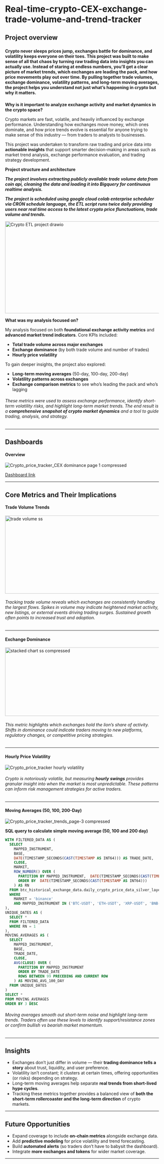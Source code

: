 # Real-time-crypto-CEX-exchange-trade-volume-and-trend-tracker

## Project overview
###
**Crypto never sleeps prices jump, exchanges battle for dominance, and volatility keeps everyone on their toes. This project was built to make sense of all that chaos by turning raw trading data into insights you can actually use. Instead of staring at endless numbers, you’ll get a clear picture of market trends, which exchanges are leading the pack, and how price movements play out over time. By pulling together trade volumes, exchange dominance, volatility patterns, and long-term moving averages, the project helps you understand not just what’s happening in crypto but why it matters.**

###  
**Why is it important to analyze exchange activity and market dynamics in the crypto space?**  

Crypto markets are fast, volatile, and heavily influenced by exchange performance. Understanding how exchanges move money, which ones dominate, and how price trends evolve is essential for anyone trying to make sense of this industry — from traders to analysts to businesses.  

This project was undertaken to transform raw trading and price data into **actionable insights** that support smarter decision-making in areas such as market trend analysis, exchange performance evaluation, and trading strategy development.  

**Project structure and architecture**

***The project involves extracting publicly available trade volume data from coin api, cleaning the data and loading it into Bigquery for continuous realtime analysis.***

***The project is scheduled using google cloud colab enterprise scheduler via CRON schedule language, the ETL script runs twice daily providing users near real time access to the
latest crypto price flunctuations, trade volume and trends.***

<img width="761" height="301" alt="Crypto ETL project drawio" src="https://github.com/user-attachments/assets/6018ef1e-60f7-424b-990d-f7e578f91952" />

**What was my analysis focused on?**  

My analysis focused on both **foundational exchange activity metrics** and **advanced market trend indicators**. Core KPIs included:  

* **Total trade volume across major exchanges**  
* **Exchange dominance** (by both trade volume and number of trades)  
* **Hourly price volatility**  

To gain deeper insights, the project also explored:  

* **Long-term moving averages** (50-day, 100-day, 200-day)  
* **Volatility patterns across exchanges**  
* **Exchange comparison metrics** to see who’s leading the pack and who’s lagging  

###### These metrics were used to assess exchange performance, identify short-term volatility risks, and highlight long-term market trends. The end result is a **comprehensive snapshot of crypto market dynamics** and a tool to guide trading, analysis, and strategy.  

---

## Dashboards  

#### Overview  

![Crypto_price_tracker_CEX dominance page 1 compressed](https://github.com/user-attachments/assets/6a0b8ad0-3bfa-40a1-baa1-7cfa411a2eb1)


[Dashboard link](https://lookerstudio.google.com/u/0/reporting/063f5e7d-05ef-4158-9bbc-424027dafb03/page/eRFUF)  

---


## Core Metrics and Their Implications  

#### Trade Volume Trends  

<img width="1087" height="255" alt="trade volume ss" src="https://github.com/user-attachments/assets/d78d21da-a180-4215-ab97-a8ed58b23a8b" />


###### Tracking trade volume reveals which exchanges are consistently handling the largest flows. Spikes in volume may indicate heightened market activity, new listings, or external events driving trading surges. Sustained growth often points to increased trust and adoption.  

---

#### Exchange Dominance  

<img width="1083" height="224" alt="stacked chart ss compressed" src="https://github.com/user-attachments/assets/fe89d0d0-aedd-42ca-9f45-7f861b7b5fb7" />



###### This metric highlights which exchanges hold the lion’s share of activity. Shifts in dominance could indicate traders moving to new platforms, regulatory changes, or competitive pricing strategies.  

---

#### Hourly Price Volatility  

![Crypto_price_tracker hourly volatility](https://github.com/user-attachments/assets/7fdcccf7-3533-4cac-87d0-9db17cdd64a3)


###### Crypto is notoriously volatile, but measuring **hourly swings** provides granular insight into when the market is most unpredictable. These patterns can inform risk management strategies for active traders.  

---

#### Moving Averages (50, 100, 200-Day)  

![Crypto_price_tracker_trends_page-3 compressed](https://github.com/user-attachments/assets/4a2b97e2-b101-4305-94f8-318476511943)

****SQL query to calculate simple moving average (50, 100 and 200 day)****

```sql
WITH FILTERED_DATA AS (
  SELECT
    MAPPED_INSTRUMENT,
    BASE,
    DATE(TIMESTAMP_SECONDS(CAST(TIMESTAMP AS INT64))) AS TRADE_DATE,
    CLOSE,
    MARKET,
    ROW_NUMBER() OVER (
      PARTITION BY MAPPED_INSTRUMENT,  DATE(TIMESTAMP_SECONDS(CAST(TIMESTAMP AS INT64)))
      ORDER BY  DATE(TIMESTAMP_SECONDS(CAST(TIMESTAMP AS INT64)))
    ) AS RN
  FROM btc_historical_exchange_data.daily_crypto_price_data_silver_layer
  WHERE
    MARKET = 'binance'
    AND MAPPED_INSTRUMENT IN ('BTC-USDT', 'ETH-USDT', 'XRP-USDT', 'BNB-USDT', 'SOL-USDT')
),
UNIQUE_DATES AS (
  SELECT *
  FROM FILTERED_DATA
  WHERE RN = 1
),
MOVING_AVERAGES AS (
  SELECT
    MAPPED_INSTRUMENT,
    BASE,
    TRADE_DATE,
    CLOSE,
    AVG(CLOSE) OVER (
      PARTITION BY MAPPED_INSTRUMENT
      ORDER BY TRADE_DATE
      ROWS BETWEEN 99 PRECEDING AND CURRENT ROW
    ) AS MOVING_AVG_100_DAY
  FROM UNIQUE_DATES
)
SELECT *
FROM MOVING_AVERAGES
ORDER BY 3 DESC
```

###### Moving averages smooth out short-term noise and highlight long-term trends. Traders often use these levels to identify support/resistance zones or confirm bullish vs bearish market momentum.  

---

## Insights  

- Exchanges don’t just differ in volume — their **trading dominance tells a story** about trust, liquidity, and user preference.  
- Volatility isn’t constant; it clusters at certain times, offering opportunities (or risks) depending on strategy.  
- Long-term moving averages help separate **real trends from short-lived hype cycles**.  
- Tracking these metrics together provides a balanced view of **both the short-term rollercoaster and the long-term direction** of crypto markets.  

---

## Future Opportunities  

- Expand coverage to include **on-chain metrics** alongside exchange data.  
- Add **predictive modeling** for price volatility and trend forecasting.  
- Build **automated alerts** (so traders don’t have to babysit the dashboard).  
- Integrate **more exchanges and tokens** for wider market coverage.  

---




